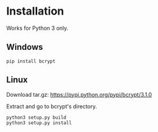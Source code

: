 # Installation

Works for Python 3 only.

## Windows
```
pip install bcrypt
```
## Linux
Download tar.gz: https://pypi.python.org/pypi/bcrypt/3.1.0

Extract and go to bcrypt's directory.
```
python3 setup.py build
python3 setup.py install
```
